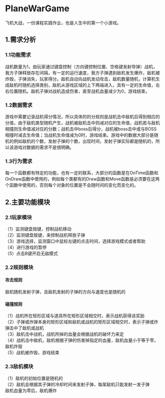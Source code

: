 # PlaneWarGame
飞机大战，一份课程实践作业，也是人生中的第一个小游戏。

## 1.需求分析
### 1.1功能需求
战机数量为1，由玩家通过键盘控制（方向键控制位置、空格键发射导弹）战机，我方子弹释放存在间隔，有一定的运行速度，我方子弹遇到敌机发生爆炸，敌机被炸毁，子弹消失，玩家得分。敌机自动向战机发动攻击，敌机数量随机，计算机生成敌机时随机选择类别，敌机从游戏区域的上下两端进入，具有一定的生命值，左右位置随机。敌机子弹对战机造成伤害，直至战机血量减少为0，游戏结束。

### 1.2数据需求
游戏中需要记录战机得分情况，所以具体的的分规则是战机击中敌机后得到相应的分值，由于敌机类型随机产生，战机被敌机击中则减对应的生命值，战机若与敌机相撞则生命值减对应的分数；战机击中boss后得分，战机被boss击中或与BOSS相撞时减去生命值；当战机生命值减为0时，游戏结束。游戏中的数据大部分是随机的例如敌机的个数，发射子弹的个数，出现时间，发射子弹实际都是随机的，所以该游戏对数据的需求不是很明确。

### 1.3行为需求
每一个函数都有特定的功能，也有一定的联系，大部分的函数是在OnTime函数和OnDraw函数中使用的，例如每个类都有的Draw函数和Move函数是必须要在这两个函数中使用的，否则每个对象的位置是不会随时间的变化而变化的。

## 2.主要功能模块
### 2.1玩家模块
（1）监测键盘按键，控制战机移动  
（2）监测键盘按键，来控制战机释放子弹  
（3）游戏选择，监测窗口中鼠标左键的点击时间，选择游戏模式或者帮助  
（4）进行游戏的暂停  
（5）点击B键开启无敌模式  
### 2.2规则模块
#### 攻击规则
敌机随机发射子弹，且敌机发射的子弹的方向与速度也是随机的
#### 碰撞规则
（1）战机所在矩形区域与道具所在矩形区域相交时，表示战机获得该奖励  
（2）子弹或炸弹本身的矩形区域和敌机或战机的矩形区域相交时，表示子弹或炸弹击中了敌机或战机  
（3）敌机击中战机，战机所掉的血量会根据战机的破坏力来定  
（4）战机击中敌机，敌机根据子弹的伤害掉指定的血量，敌机血量小于等于零，敌机炸毁  
（5）战机被炸毁，游戏结束  
### 2.3敌机模块
（1）敌机的初始位置是随机的  
（2）敌机会根据其子弹的冷却时间来发射子弹，每架敌机只能发射一发子弹  
敌机血量为零后，敌机爆炸  
